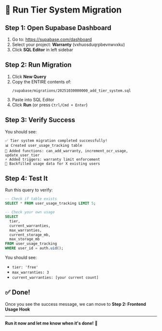 # 🚀 Run Tier System Migration

## Step 1: Open Supabase Dashboard

1. Go to: https://supabase.com/dashboard
2. Select your project: **Warranty** (vxhuosduqrpbevnwvxku)
3. Click **SQL Editor** in left sidebar

## Step 2: Run Migration

1. Click **New Query**
2. Copy the ENTIRE contents of:
   ```
   /supabase/migrations/20251030000000_add_tier_system.sql
   ```
3. Paste into SQL Editor
4. Click **Run** (or press `Ctrl/Cmd + Enter`)

## Step 3: Verify Success

You should see:
```
✅ Tier system migration completed successfully!
📊 Created user_usage_tracking table
🔧 Added functions: can_add_warranty, increment_ocr_usage, update_user_tier
⚡ Added triggers: warranty limit enforcement
🎯 Backfilled usage data for X existing users
```

## Step 4: Test It

Run this query to verify:
```sql
-- Check if table exists
SELECT * FROM user_usage_tracking LIMIT 5;

-- Check your own usage
SELECT 
  tier,
  current_warranties,
  max_warranties,
  current_storage_mb,
  max_storage_mb
FROM user_usage_tracking
WHERE user_id = auth.uid();
```

You should see:
- `tier: 'free'`
- `max_warranties: 3`
- `current_warranties: [your current count]`

## ✅ Done!

Once you see the success message, we can move to **Step 2: Frontend Usage Hook**

---

**Run it now and let me know when it's done!** 🚀

